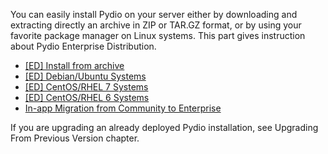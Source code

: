 
You can easily install Pydio on your server either by downloading and extracting directly an archive in ZIP or TAR.GZ format, or by using your favorite package manager on Linux systems. This part gives instruction about Pydio Enterprise Distribution.

- [[ED] Install from archive](../ed-install-from-archive/)
- [[ED] Debian/Ubuntu Systems](../ed-debian-ubuntu-systems/)
- [[ED] CentOS/RHEL 7 Systems](../ed-centos-rhel-7-systems/)
- [[ED] CentOS/RHEL 6 Systems](../ed-centos-rhel-6-systems/)
- [In-app Migration from Community to Enterprise](../in-app-migration-from-community-to-enterprise/)

If you are upgrading an already deployed Pydio installation, see Upgrading From Previous Version chapter.

